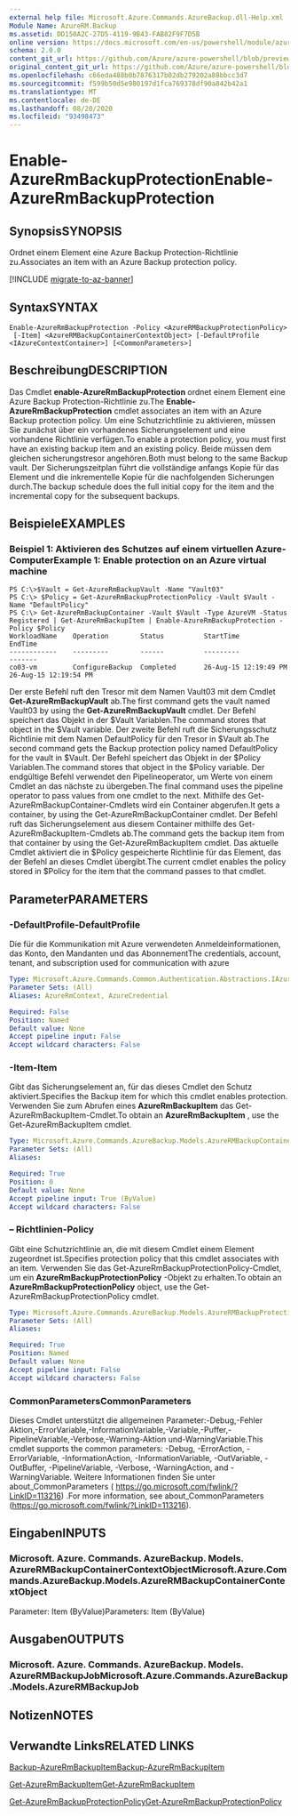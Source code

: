 ```yaml
---
external help file: Microsoft.Azure.Commands.AzureBackup.dll-Help.xml
Module Name: AzureRM.Backup
ms.assetid: DD150A2C-27D5-4119-9B43-FAB82F9F7D5B
online version: https://docs.microsoft.com/en-us/powershell/module/azurerm.backup/enable-azurermbackupprotection
schema: 2.0.0
content_git_url: https://github.com/Azure/azure-powershell/blob/preview/src/ResourceManager/AzureBackup/Commands.AzureBackup/help/Enable-AzureRmBackupProtection.md
original_content_git_url: https://github.com/Azure/azure-powershell/blob/preview/src/ResourceManager/AzureBackup/Commands.AzureBackup/help/Enable-AzureRmBackupProtection.md
ms.openlocfilehash: c66eda488b0b7876317b02db279202a88bbcc3d7
ms.sourcegitcommit: f599b50d5e980197d1fca769378df90a842b42a1
ms.translationtype: MT
ms.contentlocale: de-DE
ms.lasthandoff: 08/20/2020
ms.locfileid: "93498473"
---
```

# <span data-ttu-id="bd32d-101">Enable-AzureRmBackupProtection</span><span class="sxs-lookup"><span data-stu-id="bd32d-101">Enable-AzureRmBackupProtection</span></span>

## <span data-ttu-id="bd32d-102">Synopsis</span><span class="sxs-lookup"><span data-stu-id="bd32d-102">SYNOPSIS</span></span>
<span data-ttu-id="bd32d-103">Ordnet einem Element eine Azure Backup Protection-Richtlinie zu.</span><span class="sxs-lookup"><span data-stu-id="bd32d-103">Associates an item with an Azure Backup protection policy.</span></span>

[!INCLUDE [migrate-to-az-banner](../../includes/migrate-to-az-banner.md)]

## <span data-ttu-id="bd32d-104">Syntax</span><span class="sxs-lookup"><span data-stu-id="bd32d-104">SYNTAX</span></span>

```
Enable-AzureRmBackupProtection -Policy <AzureRMBackupProtectionPolicy>
 [-Item] <AzureRMBackupContainerContextObject> [-DefaultProfile <IAzureContextContainer>] [<CommonParameters>]
```

## <span data-ttu-id="bd32d-105">Beschreibung</span><span class="sxs-lookup"><span data-stu-id="bd32d-105">DESCRIPTION</span></span>
<span data-ttu-id="bd32d-106">Das Cmdlet **enable-AzureRmBackupProtection** ordnet einem Element eine Azure Backup Protection-Richtlinie zu.</span><span class="sxs-lookup"><span data-stu-id="bd32d-106">The **Enable-AzureRmBackupProtection** cmdlet associates an item with an Azure Backup protection policy.</span></span>
<span data-ttu-id="bd32d-107">Um eine Schutzrichtlinie zu aktivieren, müssen Sie zunächst über ein vorhandenes Sicherungselement und eine vorhandene Richtlinie verfügen.</span><span class="sxs-lookup"><span data-stu-id="bd32d-107">To enable a protection policy, you must first have an existing backup item and an existing policy.</span></span>
<span data-ttu-id="bd32d-108">Beide müssen dem gleichen sicherungstresor angehören.</span><span class="sxs-lookup"><span data-stu-id="bd32d-108">Both must belong to the same Backup vault.</span></span>
<span data-ttu-id="bd32d-109">Der Sicherungszeitplan führt die vollständige anfangs Kopie für das Element und die inkrementelle Kopie für die nachfolgenden Sicherungen durch.</span><span class="sxs-lookup"><span data-stu-id="bd32d-109">The backup schedule does the full initial copy for the item and the incremental copy for the subsequent backups.</span></span>

## <span data-ttu-id="bd32d-110">Beispiele</span><span class="sxs-lookup"><span data-stu-id="bd32d-110">EXAMPLES</span></span>

### <span data-ttu-id="bd32d-111">Beispiel 1: Aktivieren des Schutzes auf einem virtuellen Azure-Computer</span><span class="sxs-lookup"><span data-stu-id="bd32d-111">Example 1: Enable protection on an Azure virtual machine</span></span>
```
PS C:\>$Vault = Get-AzureRmBackupVault -Name "Vault03"
PS C:\> $Policy = Get-AzureRmBackupProtectionPolicy -Vault $Vault -Name "DefaultPolicy"
PS C:\> Get-AzureRmBackupContainer -Vault $Vault -Type AzureVM -Status Registered | Get-AzureRmBackupItem | Enable-AzureRmBackupProtection -Policy $Policy
WorkloadName    Operation        Status          StartTime              EndTime
------------    ---------        ------          ---------              -------
co03-vm         ConfigureBackup  Completed       26-Aug-15 12:19:49 PM  26-Aug-15 12:19:54 PM
```

<span data-ttu-id="bd32d-112">Der erste Befehl ruft den Tresor mit dem Namen Vault03 mit dem Cmdlet **Get-AzureRmBackupVault** ab.</span><span class="sxs-lookup"><span data-stu-id="bd32d-112">The first command gets the vault named Vault03 by using the **Get-AzureRmBackupVault** cmdlet.</span></span>
<span data-ttu-id="bd32d-113">Der Befehl speichert das Objekt in der $Vault Variablen.</span><span class="sxs-lookup"><span data-stu-id="bd32d-113">The command stores that object in the $Vault variable.</span></span>
<span data-ttu-id="bd32d-114">Der zweite Befehl ruft die Sicherungsschutz Richtlinie mit dem Namen DefaultPolicy für den Tresor in $Vault ab.</span><span class="sxs-lookup"><span data-stu-id="bd32d-114">The second command gets the Backup protection policy named DefaultPolicy for the vault in $Vault.</span></span>
<span data-ttu-id="bd32d-115">Der Befehl speichert das Objekt in der $Policy Variablen.</span><span class="sxs-lookup"><span data-stu-id="bd32d-115">The command stores that object in the $Policy variable.</span></span>
<span data-ttu-id="bd32d-116">Der endgültige Befehl verwendet den Pipelineoperator, um Werte von einem Cmdlet an das nächste zu übergeben.</span><span class="sxs-lookup"><span data-stu-id="bd32d-116">The final command uses the pipeline operator to pass values from one cmdlet to the next.</span></span>
<span data-ttu-id="bd32d-117">Mithilfe des Get-AzureRmBackupContainer-Cmdlets wird ein Container abgerufen.</span><span class="sxs-lookup"><span data-stu-id="bd32d-117">It gets a container, by using the Get-AzureRmBackupContainer cmdlet.</span></span>
<span data-ttu-id="bd32d-118">Der Befehl ruft das Sicherungselement aus diesem Container mithilfe des Get-AzureRmBackupItem-Cmdlets ab.</span><span class="sxs-lookup"><span data-stu-id="bd32d-118">The command gets the backup item from that container by using the Get-AzureRmBackupItem cmdlet.</span></span>
<span data-ttu-id="bd32d-119">Das aktuelle Cmdlet aktiviert die in $Policy gespeicherte Richtlinie für das Element, das der Befehl an dieses Cmdlet übergibt.</span><span class="sxs-lookup"><span data-stu-id="bd32d-119">The current cmdlet enables the policy stored in $Policy for the item that the command passes to that cmdlet.</span></span>

## <span data-ttu-id="bd32d-120">Parameter</span><span class="sxs-lookup"><span data-stu-id="bd32d-120">PARAMETERS</span></span>

### <span data-ttu-id="bd32d-121">-DefaultProfile</span><span class="sxs-lookup"><span data-stu-id="bd32d-121">-DefaultProfile</span></span>
<span data-ttu-id="bd32d-122">Die für die Kommunikation mit Azure verwendeten Anmeldeinformationen, das Konto, den Mandanten und das Abonnement</span><span class="sxs-lookup"><span data-stu-id="bd32d-122">The credentials, account, tenant, and subscription used for communication with azure</span></span>

```yaml
Type: Microsoft.Azure.Commands.Common.Authentication.Abstractions.IAzureContextContainer
Parameter Sets: (All)
Aliases: AzureRmContext, AzureCredential

Required: False
Position: Named
Default value: None
Accept pipeline input: False
Accept wildcard characters: False
```

### <span data-ttu-id="bd32d-123">-Item</span><span class="sxs-lookup"><span data-stu-id="bd32d-123">-Item</span></span>
<span data-ttu-id="bd32d-124">Gibt das Sicherungselement an, für das dieses Cmdlet den Schutz aktiviert.</span><span class="sxs-lookup"><span data-stu-id="bd32d-124">Specifies the Backup item for which this cmdlet enables protection.</span></span>
<span data-ttu-id="bd32d-125">Verwenden Sie zum Abrufen eines **AzureRmBackupItem** das Get-AzureRmBackupItem-Cmdlet.</span><span class="sxs-lookup"><span data-stu-id="bd32d-125">To obtain an **AzureRmBackupItem** , use the Get-AzureRmBackupItem cmdlet.</span></span>

```yaml
Type: Microsoft.Azure.Commands.AzureBackup.Models.AzureRMBackupContainerContextObject
Parameter Sets: (All)
Aliases:

Required: True
Position: 0
Default value: None
Accept pipeline input: True (ByValue)
Accept wildcard characters: False
```

### <span data-ttu-id="bd32d-126">– Richtlinien</span><span class="sxs-lookup"><span data-stu-id="bd32d-126">-Policy</span></span>
<span data-ttu-id="bd32d-127">Gibt eine Schutzrichtlinie an, die mit diesem Cmdlet einem Element zugeordnet ist.</span><span class="sxs-lookup"><span data-stu-id="bd32d-127">Specifies protection policy that this cmdlet associates with an item.</span></span>
<span data-ttu-id="bd32d-128">Verwenden Sie das Get-AzureRmBackupProtectionPolicy-Cmdlet, um ein **AzureRmBackupProtectionPolicy** -Objekt zu erhalten.</span><span class="sxs-lookup"><span data-stu-id="bd32d-128">To obtain an **AzureRmBackupProtectionPolicy** object, use the Get-AzureRmBackupProtectionPolicy cmdlet.</span></span>

```yaml
Type: Microsoft.Azure.Commands.AzureBackup.Models.AzureRMBackupProtectionPolicy
Parameter Sets: (All)
Aliases:

Required: True
Position: Named
Default value: None
Accept pipeline input: False
Accept wildcard characters: False
```

### <span data-ttu-id="bd32d-129">CommonParameters</span><span class="sxs-lookup"><span data-stu-id="bd32d-129">CommonParameters</span></span>
<span data-ttu-id="bd32d-130">Dieses Cmdlet unterstützt die allgemeinen Parameter:-Debug,-Fehler Aktion,-ErrorVariable,-InformationVariable,-Variable,-Puffer,-PipelineVariable,-Verbose,-Warning-Aktion und-WarningVariable.</span><span class="sxs-lookup"><span data-stu-id="bd32d-130">This cmdlet supports the common parameters: -Debug, -ErrorAction, -ErrorVariable, -InformationAction, -InformationVariable, -OutVariable, -OutBuffer, -PipelineVariable, -Verbose, -WarningAction, and -WarningVariable.</span></span> <span data-ttu-id="bd32d-131">Weitere Informationen finden Sie unter about_CommonParameters ( https://go.microsoft.com/fwlink/?LinkID=113216) .</span><span class="sxs-lookup"><span data-stu-id="bd32d-131">For more information, see about_CommonParameters (https://go.microsoft.com/fwlink/?LinkID=113216).</span></span>

## <span data-ttu-id="bd32d-132">Eingaben</span><span class="sxs-lookup"><span data-stu-id="bd32d-132">INPUTS</span></span>

### <span data-ttu-id="bd32d-133">Microsoft. Azure. Commands. AzureBackup. Models. AzureRMBackupContainerContextObject</span><span class="sxs-lookup"><span data-stu-id="bd32d-133">Microsoft.Azure.Commands.AzureBackup.Models.AzureRMBackupContainerContextObject</span></span>
<span data-ttu-id="bd32d-134">Parameter: Item (ByValue)</span><span class="sxs-lookup"><span data-stu-id="bd32d-134">Parameters: Item (ByValue)</span></span>

## <span data-ttu-id="bd32d-135">Ausgaben</span><span class="sxs-lookup"><span data-stu-id="bd32d-135">OUTPUTS</span></span>

### <span data-ttu-id="bd32d-136">Microsoft. Azure. Commands. AzureBackup. Models. AzureRMBackupJob</span><span class="sxs-lookup"><span data-stu-id="bd32d-136">Microsoft.Azure.Commands.AzureBackup.Models.AzureRMBackupJob</span></span>

## <span data-ttu-id="bd32d-137">Notizen</span><span class="sxs-lookup"><span data-stu-id="bd32d-137">NOTES</span></span>

## <span data-ttu-id="bd32d-138">Verwandte Links</span><span class="sxs-lookup"><span data-stu-id="bd32d-138">RELATED LINKS</span></span>

[<span data-ttu-id="bd32d-139">Backup-AzureRmBackupItem</span><span class="sxs-lookup"><span data-stu-id="bd32d-139">Backup-AzureRmBackupItem</span></span>](./Backup-AzureRmBackupItem.md)

[<span data-ttu-id="bd32d-140">Get-AzureRmBackupItem</span><span class="sxs-lookup"><span data-stu-id="bd32d-140">Get-AzureRmBackupItem</span></span>](./Get-AzureRmBackupItem.md)

[<span data-ttu-id="bd32d-141">Get-AzureRmBackupProtectionPolicy</span><span class="sxs-lookup"><span data-stu-id="bd32d-141">Get-AzureRmBackupProtectionPolicy</span></span>](./Get-AzureRmBackupProtectionPolicy.md)


